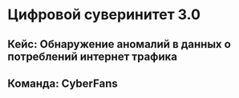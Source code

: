 # Цифровой суверинитет 3.0
## Кейс: Обнаружение аномалий в данных о потреблений интернет трафика
## Команда: CyberFans
